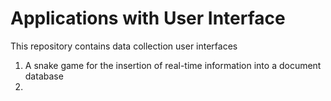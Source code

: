 # Applications with User Interface 
This repository contains data collection user interfaces 

1. A snake game for the insertion of real-time information into a document database
2. 
